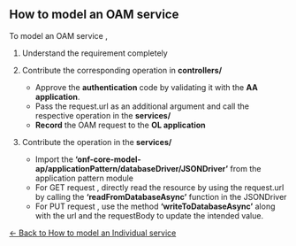 ## How to model an OAM service

To model an OAM service , 
1.	Understand the requirement completely
2.	Contribute the corresponding operation in **controllers/**
    - Approve the **authentication** code by validating it with the **AA application**.
    - Pass the request.url as an additional argument and call the respective operation in the **services/**
    - **Record** the OAM request to the **OL application**

3.	Contribute the operation in the **services/**
    - Import the **‘onf-core-model-ap/applicationPattern/databaseDriver/JSONDriver’** from the application pattern module
    - For GET request , directly read the resource by using the request.url by calling the **‘readFromDatabaseAsync’** function in the JSONDriver
    - For PUT request , use the method **‘writeToDatabaseAsync’** along with the url and the requestBody to update the intended value.

[<- Back to How to model an Individual service](HowToModelAnIndividualService.md) 